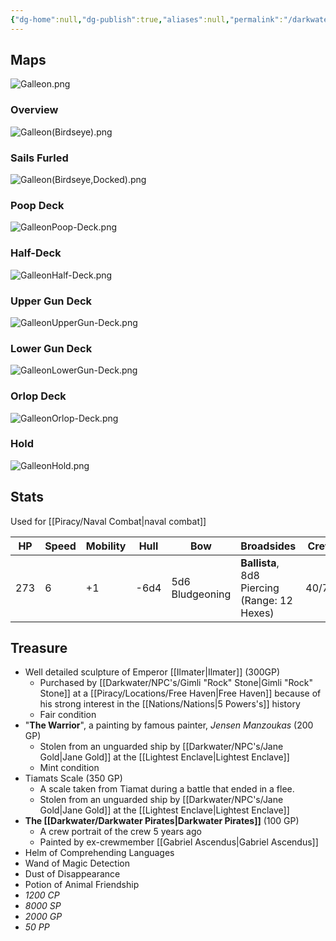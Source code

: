 ```yaml
---
{"dg-home":null,"dg-publish":true,"aliases":null,"permalink":"/darkwater/the-ship/","dgPassFrontmatter":true,"created":"2025-04-02T07:47:00.388+11:00","updated":"2025-04-03T17:12:01.986+11:00"}
---
```


## Maps
![Galleon.png](/img/user/Loose%20Images/Galleon.png)

### Overview
![Galleon(Birdseye).png](/img/user/Loose%20Images/Galleon(Birdseye).png)

### Sails Furled
![Galleon(Birdseye,Docked).png](/img/user/Loose%20Images/Galleon(Birdseye,Docked).png)

### Poop Deck
![GalleonPoop-Deck.png](/img/user/Loose%20Images/GalleonPoop-Deck.png)

### Half-Deck
![GalleonHalf-Deck.png](/img/user/Loose%20Images/GalleonHalf-Deck.png)

### Upper Gun Deck
![GalleonUpperGun-Deck.png](/img/user/Loose%20Images/GalleonUpperGun-Deck.png)

### Lower Gun Deck
![GalleonLowerGun-Deck.png](/img/user/Loose%20Images/GalleonLowerGun-Deck.png)

### Orlop Deck
![GalleonOrlop-Deck.png](/img/user/Loose%20Images/GalleonOrlop-Deck.png)

### Hold
![GalleonHold.png](/img/user/Loose%20Images/GalleonHold.png)


## Stats
Used for [[Piracy/Naval Combat\|naval combat]]

| HP  | Speed | Mobility | Hull | Bow             | Broadsides                                   | Crew  | Cargo |
| --- | ----- | -------- | ---- | --------------- | -------------------------------------------- | ----- | ----- |
| 273 | 6     | +1       | -6d4 | 5d6 Bludgeoning | **Ballista**, 8d8 Piercing (Range: 12 Hexes) | 40/70 | 4     |

## Treasure
- Well detailed sculpture of Emperor [[Ilmater\|Ilmater]] (300GP)
	- Purchased by [[Darkwater/NPC's/Gimli "Rock" Stone\|Gimli "Rock" Stone]] at a [[Piracy/Locations/Free Haven\|Free Haven]] because of his strong interest in the [[Nations/Nations\|5 Powers's]] history
	- Fair condition
- "**The Warrior**", a painting by famous painter, *Jensen Manzoukas* (200 GP)
	- Stolen from an unguarded ship by [[Darkwater/NPC's/Jane Gold\|Jane Gold]] at the [[Lightest Enclave\|Lightest Enclave]]
	- Mint condition
- Tiamats Scale (350 GP)
	- A scale taken from Tiamat during a battle that ended in a flee.
	- Stolen from an unguarded ship by [[Darkwater/NPC's/Jane Gold\|Jane Gold]] at the [[Lightest Enclave\|Lightest Enclave]]
- **The [[Darkwater/Darkwater Pirates\|Darkwater Pirates]]** (100 GP)
	- A crew portrait of the crew 5 years ago
	- Painted by ex-crewmember [[Gabriel Ascendus\|Gabriel Ascendus]]
- Helm of Comprehending Languages
- Wand of Magic Detection
- Dust of Disappearance
- Potion of Animal Friendship
- *1200 CP*
- *8000 SP*
- *2000 GP*
- *50 PP*